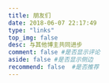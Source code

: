 ```yaml
---
title: 朋友们
date: 2018-06-07 22:17:49
type: "links"
top_img: false
desc: 与其他博主共同进步
comment: false #是否显示评论
aside: false #是否显示侧边
recommend: false  #是否推荐
---
```

